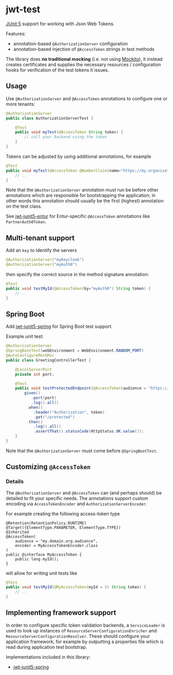 
# jwt-test
[JUnit 5] support for working with Json Web Tokens.

Features:

 * annotation-based `@AuthorizationServer` configuration
 * annotation-based injection of `@AccessToken` strings in test methods

The library does __no traditional mocking__ (i.e. not using [Mockito]), it instead creates certificates and supplies the necessary resources / configuration hooks for verification of the test tokens it issues. 

## Usage
Use `@AuthorizationServer` and `@AccessToken` annotations to configure one or more tenants:

```java
@AuthorizationServer
public class AuthorizationServerTest {

    @Test
    public void myTest(@AccessToken String token) {
        // call your backend using the token
    }
}
```

Tokens can be adjusted by using additional annotations, for example

```java
@Test
public void myTest(@AccessToken @NumberClaim(name="https://my.organisation", value=1) String token) {
    // ..
}
```

Note that the `@AuthorizationServer` annotation must run be before other annotations which are responsible for bootstrapping the application; in other words this annotation should usually be the first (highest) annotation on the test class.

See [jwt-junit5-entur] for Entur-specific `@AccessToken` annotations like `PartnerAuth0Token`.

## Multi-tenant support
Add an `key` to identify the servers

```java
@AuthorizationServer("myKeycloak")
@AuthorizationServer("myAuth0")
```

then specify the correct source in the method signature annotation:

```java
@Test
public void testMyId(@AccessToken(by="myAuth0") String token) {
	// ..
}
```

## Spring Boot
Add [jwt-junit5-spring] for Spring Boot test support. 

Example unit test:

```java
@AuthorizationServer
@SpringBootTest(webEnvironment = WebEnvironment.RANDOM_PORT)
@AutoConfigureMockMvc
public class GreetingControllerTest {

    @LocalServerPort
    private int port;

    @Test
    public void testProtectedEndpoint(@AccessToken(audience = "https://my.audience") String token) {
        given()
           .port(port)
           .log().all()
         .when()
            .header("Authorization", token)
            .get("/protected")
         .then()
            .log().all()
            .assertThat().statusCode(HttpStatus.OK.value());
    }
}
```

Note that the `@AuthorizationServer` must come before `@SpringBootTest`.

## Customizing `@AccessToken`

### Details
The `@AuthorizationServer` and `@AccessToken` can (and perhaps should) be detailed to fit your specific needs. The annotations support custom encoding via `AccessTokenEncoder` and `AuthorizationServerEncoder`. 

For example creating the following access-token type
```
@Retention(RetentionPolicy.RUNTIME)
@Target({ElementType.PARAMETER, ElementType.TYPE})
@Inherited
@AccessToken(
    audience = "my.domain.org.audience",
    encoder = MyAccessTokenEncoder.class
)
public @interface MyAccessToken {
    public long myId();
}
```

will allow for writing unit tests like

```java
@Test
public void testMyId(@MyAccessToken(myId = 5) String token) {
    // ..
}
```

## Implementing framework support
In order to configure specific token validation backends, a `ServiceLoader` is used to look up instances of `ResourceServerConfigurationEnricher` and `ResourceServerConfigurationResolver`. These should configure your application framework, for example by outputting a properties file which is read during application test bootstrap. 

Implementations included in this library:

 * [jwt-junit5-spring]

[jwt-junit5-spring]: ../jwt-junit5-spring
[jwt-junit5-entur]: ../jwt-junit5-entur
[JUnit 5]: https://junit.org/junit5/
[Mockito]: https://site.mockito.org/
